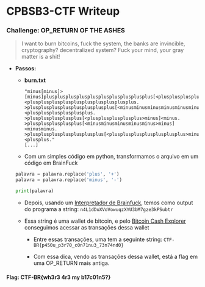 # CPBSB3-CTF Writeup

### Challenge: OP_RETURN OF THE ASHES

> I want to burn bitcoins, fuck the system, the banks are invincible, cryptography? decentralized system? Fuck your mind, your gray matter is a shit!

- **Passos:**
	- **burn.txt**
		```
		"minus[minus]>[minus]plusplusplusplusplusplusplusplusplusplus[<plusplusplusplusplusplusplusplusplusplus>minus]<plusplusplusplusplusplusplusplusplusplus.
		>plusplusplusplusplusplusplusplus[<minusminusminusminusminusminusminusminus>minus]<plusplusplusplusplusplus.
		>plusplusplusplusplus[<plusplusplusplusplus>minus]<minus.
		>plusplusplusplusplus[<minusminusminusminusminus>minus]<minusminus.
		>plusplusplusplusplusplusplus[<plusplusplusplusplusplusplus>minus]<plusplus."
		[...]
		```

	- Com um simples código em python, transformamos o arquivo em um código em BrainFuck
	```python
	palavra = palavra.replace('plus', '+')
	palavra = palavra.replace('minus', '-')

	print(palavra)
	```
	- Depois, usando um [Interpretador de Brainfuck](https://www.dcode.fr/brainfuck-language), temos como output do programa a string:
	``` n4L1dDuXVoVowuqzXYU3bM7gze3kPSubtr ```

	- Essa string é uma wallet de bitcoin, e pelo [Bitcoin Cash Explorer](http://testnet.imaginary.cash/block/000000006e0d32ba8de73207795d211dbd825afa57e97d2c0662068acc99664b) conseguimos acessar as transações dessa wallet
		- Entre essas transações, uma tem a seguinte string:
			``` CTF-BR{p450u_p3r70_c0n71nu3_73n74nd0} ```

		- Com essa dica, vendo as transações dessa wallet, está a flag em uma OP_RETURN mais antiga.

#### Flag: **CTF-BR{wh3r3 4r3 my b17c01n5?}**
